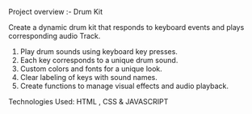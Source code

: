 Project overview :-
Drum Kit 

Create a dynamic drum kit that responds to keyboard events and plays corresponding audio Track.

1. Play drum sounds using keyboard key presses.
2. Each key corresponds to a unique drum sound.
3. Custom colors and fonts for a unique look.
4. Clear labeling of keys with sound names.
5. Create functions to manage visual effects and audio playback.

Technologies Used: HTML , CSS & JAVASCRIPT
